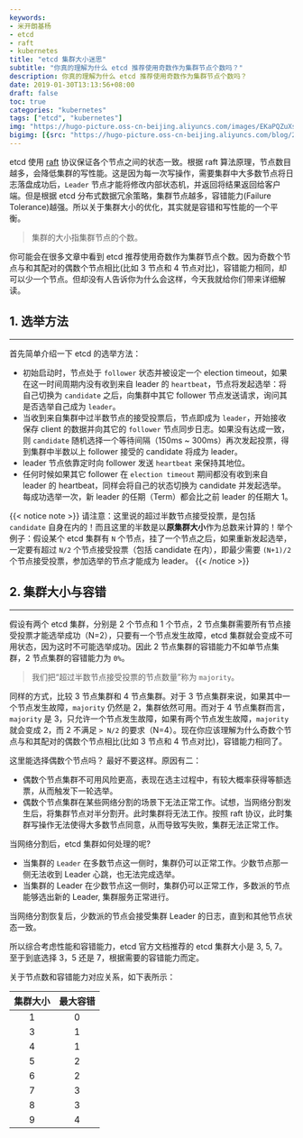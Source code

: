```yaml
---
keywords:
- 米开朗基杨
- etcd
- raft
- kubernetes
title: "etcd 集群大小迷思"
subtitle: "你真的理解为什么 etcd 推荐使用奇数作为集群节点个数吗？"
description: 你真的理解为什么 etcd 推荐使用奇数作为集群节点个数吗？
date: 2019-01-30T13:13:56+08:00
draft: false
toc: true
categories: "kubernetes"
tags: ["etcd", "kubernetes"]
img: "https://hugo-picture.oss-cn-beijing.aliyuncs.com/images/EKaPQZuXsAMpAd0.jpeg"
bigimg: [{src: "https://hugo-picture.oss-cn-beijing.aliyuncs.com/blog/2019-04-27-080627.jpg"}]
---
```


<!--more-->

etcd 使用 [raft](https://ramcloud.stanford.edu/~ongaro/thesis.pdf) 协议保证各个节点之间的状态一致。根据 raft 算法原理，节点数目越多，会降低集群的写性能。这是因为每一次写操作，需要集群中大多数节点将日志落盘成功后，`Leader` 节点才能将修改内部状态机，并返回将结果返回给客户端。但是根据 etcd 分布式数据冗余策略，集群节点越多，容错能力(Failure Tolerance)越强。所以关于集群大小的优化，其实就是容错和写性能的一个平衡。

> 集群的大小指集群节点的个数。

你可能会在很多文章中看到 etcd 推荐使用奇数作为集群节点个数。因为奇数个节点与和其配对的偶数个节点相比(比如 3 节点和 4 节点对比)，容错能力相同，却可以少一个节点。但却没有人告诉你为什么会这样，今天我就给你们带来详细解读。

## <span id="inline-toc">1.</span> 选举方法

----

首先简单介绍一下 etcd 的选举方法：

+ 初始启动时，节点处于 `follower` 状态并被设定一个 election timeout，如果在这一时间周期内没有收到来自 leader 的 `heartbeat`，节点将发起选举：将自己切换为 `candidate` 之后，向集群中其它 follower 节点发送请求，询问其是否选举自己成为 `leader`。
+ 当收到来自集群中过半数节点的接受投票后，节点即成为 `leader`，开始接收保存 client 的数据并向其它的 `follower` 节点同步日志。如果没有达成一致，则 `candidate` 随机选择一个等待间隔（150ms ~ 300ms）再次发起投票，得到集群中半数以上 follower 接受的 candidate 将成为 leader。
+ leader 节点依靠定时向 follower 发送 `heartbeat` 来保持其地位。
+ 任何时候如果其它 follower 在 `election timeout` 期间都没有收到来自 leader 的 heartbeat，同样会将自己的状态切换为 candidate 并发起选举。每成功选举一次，新 leader 的任期（Term）都会比之前 leader 的任期大 1。

{{< notice note >}}
请注意：这里说的超过半数节点接受投票，是包括 <code>candidate</code> 自身在内的！而且这里的半数是以<strong>原集群大小</strong>作为总数来计算的！举个例子：假设某个 etcd 集群有 <code>N</code> 个节点，挂了一个节点之后，如果重新发起选举，一定要有超过 <code>N/2</code> 个节点接受投票（包括 candidate 在内），即最少需要 <code>(N+1)/2</code> 个节点接受投票，参加选举的节点才能成为 leader。
{{< /notice >}}

## <span id="inline-toc">2.</span> 集群大小与容错

----

假设有两个 etcd 集群，分别是 2 个节点和 1 个节点，2 节点集群需要所有节点接受投票才能选举成功（N=2），只要有一个节点发生故障，etcd 集群就会变成不可用状态，因为这时不可能选举成功。因此 2 节点集群的容错能力不如单节点集群，2 节点集群的容错能力为 `0%`。

> 我们把“超过半数节点接受投票的节点数量”称为 <code>majority</code>。

同样的方式，比较 3 节点集群和 4 节点集群。对于 3 节点集群来说，如果其中一个节点发生故障，`majority` 仍然是 2，集群依然可用。而对于 4 节点集群而言，`majority` 是 3，只允许一个节点发生故障，如果有两个节点发生故障，`majority` 就会变成 2，而 2 不满足 `> N/2` 的要求（N=4）。现在你应该理解为什么奇数个节点与和其配对的偶数个节点相比(比如 3 节点和 4 节点对比)，容错能力相同了。

这里能选择偶数个节点吗？ 最好不要这样。原因有二：

+ 偶数个节点集群不可用风险更高，表现在选主过程中，有较大概率获得等额选票，从而触发下一轮选举。
+ 偶数个节点集群在某些网络分割的场景下无法正常工作。试想，当网络分割发生后，将集群节点对半分割开。此时集群将无法工作。按照 raft 协议，此时集群写操作无法使得大多数节点同意，从而导致写失败，集群无法正常工作。

当网络分割后，etcd 集群如何处理的呢?

+ 当集群的 `Leader` 在多数节点这一侧时，集群仍可以正常工作。少数节点那一侧无法收到 Leader 心跳，也无法完成选举。
+ 当集群的 Leader 在少数节点这一侧时，集群仍可以正常工作，多数派的节点能够选出新的 Leader, 集群服务正常进行。

当网络分割恢复后，少数派的节点会接受集群 Leader 的日志，直到和其他节点状态一致。

所以综合考虑性能和容错能力，etcd 官方文档推荐的 etcd 集群大小是 3, 5, 7。至于到底选择 3，5 还是 7，根据需要的容错能力而定。

关于节点数和容错能力对应关系，如下表所示：

| 集群大小 | 最大容错 |
| :------: | :------: |
| 1 | 0 |
| 3 | 1 |
| 4 | 1 |
| 5 | 2 |
| 6 | 2 |
| 7 | 3 |
| 8 | 3 |
| 9 | 4 |
